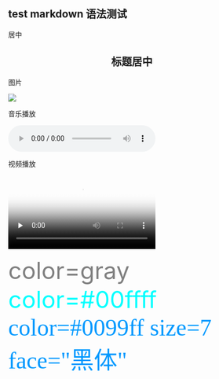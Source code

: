 ## test markdown 语法测试

居中

## <center>标题居中</center>

图片


<image src="https://ouyanghongyio.github.io/data/images/water-fall-0.jpg"></image>

音乐播放

<audio id="audio" controls="">
      <source id="mp3" src="https://ouyanghongyio.github.io/data/music/jiaren.mp3">
</audio>

视频播放

<video id="video" controls="" preload="none" poster="https://ouyanghongyio.github.io/data/images/water-fall-3.jpg">
      <source id="mp4" src="https://ouyanghongyio.github.io/data/mp4/test.mp4" type="video/mp4">
</video>

<font color=gray size=7> color=gray </font>
<font color=#00ffff size=7> color=#00ffff </font>
<font color=#0099ff size=7 face="黑体"> color=#0099ff size=7 face="黑体" </font>

